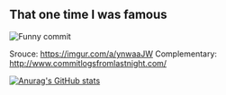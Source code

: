 ## That one time I was famous

![Funny commit](https://i.imgur.com/cyV9LPo.png)

Srouce: https://imgur.com/a/ynwaaJW
Complementary: http://www.commitlogsfromlastnight.com/

[![Anurag's GitHub stats](https://github-readme-stats.vercel.app/api?username=EtienneBerube&show_icons=true&theme=radical)](https://github.com/anuraghazra/github-readme-stats)


